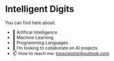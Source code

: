 # Intelligent Digits
You can find here about:
- 👋 Artifical Intelligence
- 🌱 Machine Learning
- 👀 Programming Languages
- 💞️ I’m looking to collaborate on AI projects
- 📫 How to reach me:
  topscientist@outlook.com

<!---
intelligentdigits/intelligentdigits is a ✨ special ✨ repository because its `README.md` (this file) appears on your GitHub profile.
You can click the Preview link to take a look at your changes.
--->
